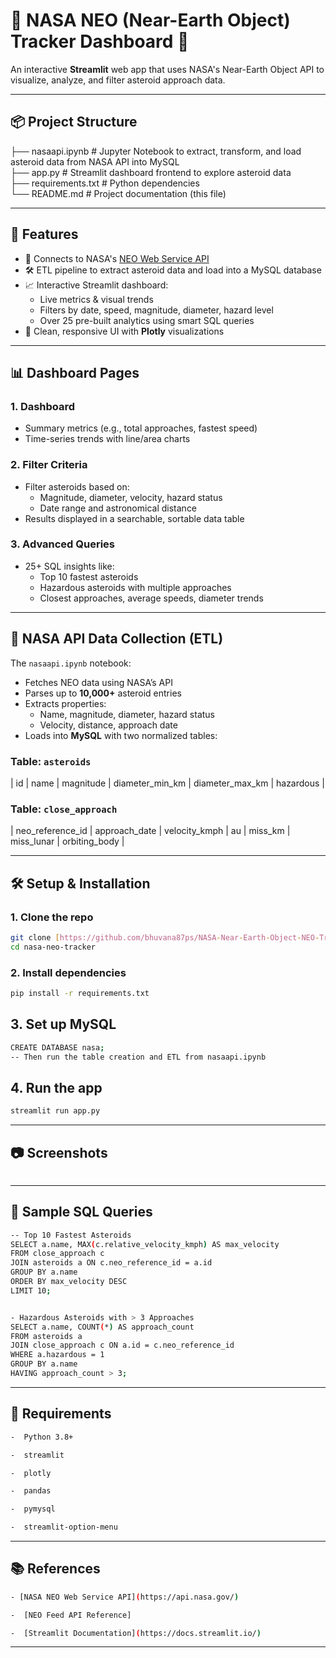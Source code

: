 # 🌌 NASA NEO (Near-Earth Object) Tracker Dashboard 🚀

An interactive **Streamlit** web app that uses NASA's Near-Earth Object API to visualize, analyze, and filter asteroid approach data.

---

## 📦 Project Structure
├── nasaapi.ipynb        # Jupyter Notebook to extract, transform, and load asteroid data from NASA API into MySQL <br>
├── app.py               # Streamlit dashboard frontend to explore asteroid data<br>
├── requirements.txt     # Python dependencies<br>
└── README.md            # Project documentation (this file)<br>

---

## 🚀 Features

- 🔗 Connects to NASA's [NEO Web Service API](https://api.nasa.gov/)
- 🛠️ ETL pipeline to extract asteroid data and load into a MySQL database
- 📈 Interactive Streamlit dashboard:
  - Live metrics & visual trends
  - Filters by date, speed, magnitude, diameter, hazard level
  - Over 25 pre-built analytics using smart SQL queries
- 🧼 Clean, responsive UI with **Plotly** visualizations

---

## 📊 Dashboard Pages

### 1. **Dashboard**
- Summary metrics (e.g., total approaches, fastest speed)
- Time-series trends with line/area charts

### 2. **Filter Criteria**
- Filter asteroids based on:
  - Magnitude, diameter, velocity, hazard status
  - Date range and astronomical distance
- Results displayed in a searchable, sortable data table

### 3. **Advanced Queries**
- 25+ SQL insights like:
  - Top 10 fastest asteroids
  - Hazardous asteroids with multiple approaches
  - Closest approaches, average speeds, diameter trends

---

## 🔌 NASA API Data Collection (ETL)

The `nasaapi.ipynb` notebook:
- Fetches NEO data using NASA’s API
- Parses up to **10,000+** asteroid entries
- Extracts properties:
  - Name, magnitude, diameter, hazard status
  - Velocity, distance, approach date
- Loads into **MySQL** with two normalized tables:

### Table: `asteroids`
| id | name | magnitude | diameter_min_km | diameter_max_km | hazardous |

### Table: `close_approach`
| neo_reference_id | approach_date | velocity_kmph | au | miss_km | miss_lunar | orbiting_body |


---
## 🛠️ Setup & Installation

### 1. Clone the repo

```bash
git clone [https://github.com/bhuvana87ps/NASA-Near-Earth-Object-NEO-Tracking-Insights-using-Public-API]
cd nasa-neo-tracker
```
### 2. Install dependencies

```bash
pip install -r requirements.txt

```
## 3. Set up MySQL
```bash
CREATE DATABASE nasa;
-- Then run the table creation and ETL from nasaapi.ipynb
```
## 4. Run the app
```bash
streamlit run app.py
```

---

## 📷 Screenshots

```bash


```

---

## 🧪 Sample SQL Queries

```bash
-- Top 10 Fastest Asteroids
SELECT a.name, MAX(c.relative_velocity_kmph) AS max_velocity
FROM close_approach c
JOIN asteroids a ON c.neo_reference_id = a.id
GROUP BY a.name
ORDER BY max_velocity DESC
LIMIT 10;


- Hazardous Asteroids with > 3 Approaches
SELECT a.name, COUNT(*) AS approach_count
FROM asteroids a
JOIN close_approach c ON a.id = c.neo_reference_id
WHERE a.hazardous = 1
GROUP BY a.name
HAVING approach_count > 3;

```

---

## 🧾 Requirements

```bash
-  Python 3.8+

-  streamlit

-  plotly

-  pandas

-  pymysql

-  streamlit-option-menu

```

---

## 📚 References

```bash
- [NASA NEO Web Service API](https://api.nasa.gov/)

-  [NEO Feed API Reference]

-  [Streamlit Documentation](https://docs.streamlit.io/) 
```

---
